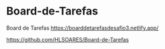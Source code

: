 # Board-de-Tarefas
Board de Tarefas
https://boarddetarefasdesafio3.netlify.app/


https://github.com/HLSOARES/Board-de-Tarefas
